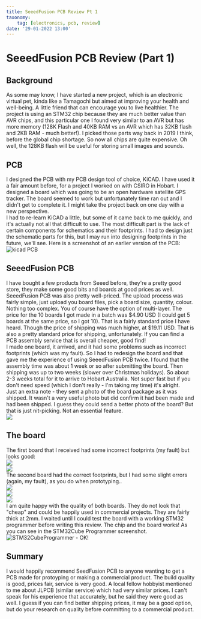 ```yaml
---
title: SeeedFusion PCB Review Pt 1
taxonomy:
    tag: [electronics, pcb, review]
date: '29-01-2022 13:00'
---
```


# SeeedFusion PCB Review (Part 1)

## Background

As some may know, I have started a new project, which is an electronic virtual pet, kinda like a Tamagochi but aimed at improving your health and well-being. A little friend that can encourage you to live healthier. The project is using an STM32 chip because they are much better value than AVR chips, and this particular one I found very similar to an AVR but has more memory (128K Flash and 40KB RAM vs an AVR which has 32KB flash and 2KB RAM - much better!). I picked those parts way back in 2019 I think, before the global chip shortage. So now all chips are quite expensive. Oh well, the 128KB flash will be useful for storing small images and sounds.

## PCB

I designed the PCB with my PCB design tool of choice, KiCAD. I have used it a fair amount before, for a project I worked on with CSIRO in Hobart. I designed a board which was going to be an open hardware satellite GPS tracker. The board seemed to work but unfortunately time ran out and I didn't get to complete it. I might take the project back on one day with a new perspective.  
I had to re-learn KiCAD a little, but some of it came back to me quickly, and it's actually not all that difficult to use. The most difficult part is the lack of certain components for schematics and their footprints. I had to design just the schematic parts for this, but I may run into designing footprints in the future, we'll see.
Here is a screenshot of an earlier version of the PCB:
![kicad PCB](ResizerImage854x578.jpg)

## SeeedFusion PCB

I have bought a few products from Seeed before, they're a pretty good store, they make some good bits and boards at good prices as well. SeeedFusion PCB was also pretty well-priced. The upload process was fairly simple, just upload you board files, pick a board size, quantity, colour. Nothing too complex. You of course have the option of multi-layer.
The price for the 10 boards I got made in a batch was \$4.90 USD (I could get 5 boards at the same price, so I got 10). That is a fairly standard price I have heard. Though the price of shipping was much higher, at \$19.11 USD. That is also a pretty standard price for shipping, unfortunately. If you can find a PCB assembly service that is overall cheaper, good find!  
I made one board, it arrived, and it had some problems such as incorrect footprints (which was my fault). So I had to redesign the board and that gave me the experience of using SeeedFusion PCB twice. I found that the assembly time was about 1 week or so after submitting the board. Then shipping was up to two weeks (slower over Christmas holidays). So about 2-3 weeks total for it to arrive to Hobart Australia. Not super fast but if you don't need speed (which I don't really - I'm taking my time) it's alright.  
Just an extra note - they sent a photo of the board package as it was shipped. It wasn't a very useful photo but did confirm it had been made and had been shipped. I guess they could send a better photo of the board? But that is just nit-picking. Not an essential feature.  
![](ResizerImage800x1066.jpg)  

## The board

The first board that I received had some incorrect footprints (my fault) but looks good:  
![](resized000.jpg)  
![](resized001.jpg)  
The second board had the correct footprints, but I had some slight errors (again, my fault), as you do when prototyping..  
![](resized002.jpg)  
![](resized003.jpg)  
![](resized004.jpg)  
I am quite happy with the quality of both boards. They do not look that "cheap" and could be happily used in commercial projects. They are fairly thick at 2mm. I waited until I could test the board with a working STM32 programmer before writing this review. The chip and the board works! As you can see in the STM32Cube Programmer screenshot.  
![STM32CubeProgrammer - OK!](ResizerImage854X339.jpg)

## Summary

I would happily recommend SeedFusion PCB to anyone wanting to get a PCB made for protoyping or making a commercial product. The build quality is good, prices fair, service is very good. A local fellow hobbyist mentioned to me about JLPCB (similar service) which had very similar prices. I can't speak for his experience that accurately, but he said they were good as well. I guess if you can find better shipping prices, it may be a good option, but do your research on quality before committing to a commercial product.
